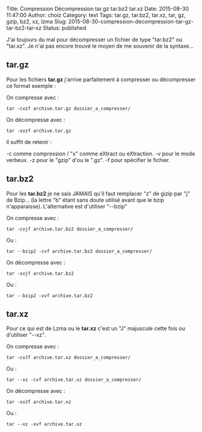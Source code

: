 Title: Compression Décompression tar.gz tar.bz2 tar.xz
Date: 2015-08-30 11:47:00
Author: choiz
Category: text
Tags: tar.gz, tar.bz2, tar.xz, tar, gz, gzip, bz2, xz, lzma
Slug: 2015-08-30-compression-decompression-tar-gz-tar-bz2-tar-xz
Status: published

J'ai toujours du mal pour décompresser un fichier de type "tar.bz2" ou
"tar.xz". Je n'ai pas encore trouvé le moyen de me souvenir de la
syntaxe…

tar.gz
------

Pour les fichiers **tar.gz** j'arrive parfaitement à compresser ou
décompresser ce format exemple :

On compresse avec :

    tar -cvzf archive.tar.gz dossier_a_compresser/

On décompresse avec :

    tar -xvzf archive.tar.gz

Il suffit de retenir :

-c comme compression / "x" comme eXtract ou eXtraction. -v pour le mode
verbeux. -z pour le "gzip" d'ou le ".gz". -f pour spécifier le fichier.

tar.bz2
-------

Pour les **tar.bz2** je ne sais JAMAIS qu'il faut remplacer "z" de gizip
par "j" de Bzip… (la lettre "b" étant sans doute utilisé avant que le
bzip n'apparaisse). L'alternative est d'utiliser "--bzip"

On compresse avec :

    tar -cvjf archive.tar.bz2 dossier_a_compresser/

Ou :

    tar --bzip2 -cvf archive.tar.bz2 dossier_a_compresser/

On décompresse avec :

    tar -xvjf archive.tar.bz2

Ou :

    tar --bzip2 -xvf archive.tar.bz2

tar.xz
------

Pour ce qui est de Lzma ou le **tar.xz** c'est un "J" majuscule cette
fois ou d'utiliser "--xz".

On compresse avec :

    tar -cvJf archive.tar.xz dossier_a_compresser/

Ou :

    tar --xz -cvf archive.tar.xz dossier_a_compresser/

On décompresse avec :

    tar -xvJf archive.tar.xz

Ou :

    tar --xz -xvf archive.tar.xz

